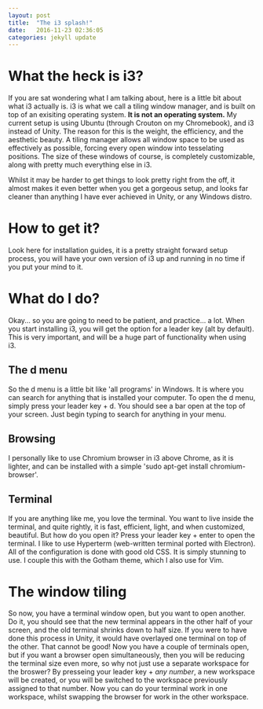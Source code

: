 ```yaml
---
layout: post
title:  "The i3 splash!"
date:   2016-11-23 02:36:05
categories: jekyll update
---
```


# What the heck is i3?

If you are sat wondering what I am talking about, here is a little bit about what i3 actually is.
i3 is what we call a tiling window manager, and is built on top of an exisiting operating system.
<b>It is not an operating system.</b> My current setup is using Ubuntu (through Crouton on my 
Chromebook), and i3 instead of Unity. The reason for this is the weight, the efficiency, and the
aesthetic beauty. A tiling manager allows all window space to be used as effectively as possible,
forcing every open window into tesselating positions. The size of these windows of course, is
completely customizable, along with pretty much everything else in i3.

Whilst it may be harder to get things to look pretty right from the off, it almost makes it even
better when you get a gorgeous setup, and looks far cleaner than anything I have ever achieved in
Unity, or any Windows distro.

# How to get it?

Look here for installation guides, it is a pretty straight forward setup process, you will have your
own version of i3 up and running in no time if you put your mind to it.

# What do I do?

Okay... so you are going to need to be patient, and practice... a lot. When you start installing i3,
you will get the option for a leader key (alt by default). This is very important, and will be a huge
part of functionality when using i3.

## The d menu

So the d menu is a little bit like 'all programs' in Windows. It is where you can search for anything
that is installed your computer. To open the d menu, simply press your leader key + d. You should
see a bar open at the top of your screen. Just begin typing to search for anything in your menu.

## Browsing

I personally like to use Chromium browser in i3 above Chrome, as it is lighter, and can be installed
with a simple 'sudo apt-get install chromium-browser'. 

## Terminal

If you are anything like me, you love the terminal. You want to live inside the terminal, and quite
rightly, it is fast, efficient, light, and when customized, beautiful. But how do you open it? Press
your leader key + enter to open the terminal. I like to use Hyperterm (web-written terminal ported
with Electron). All of the configuration is done with good old CSS. It is simply stunning to use. I
couple this with the Gotham theme, which I also use for Vim.

# The window tiling

So now, you have a terminal window open, but you want to open another. Do it, you should see that the
new terminal appears in the other half of your screen, and the old terminal shrinks down to half size.
If you were to have done this process in Unity, it would have overlayed one terminal on top of the
other. That cannot be good! Now you have a couple of terminals open, but if you want a browser open
simultaneously, then you will be reducing the terminal size even more, so why not just use a separate
workspace for the broswer? By presseing your leader key + *any number*, a new workspace will be created,
or you will be switched to the workspace previously assigned to that number. Now you can do your
terminal work in one workspace, whilst swapping the browser for work in the other workspace.




[jekyll]:      http://jekyllrb.com
[jekyll-gh]:   https://github.com/jekyll/jekyll
[jekyll-help]: https://github.com/jekyll/jekyll-help
